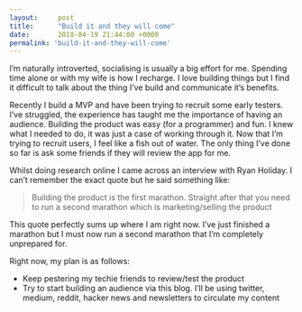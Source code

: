 ```yaml
---
layout:     post
title:      "Build it and they will come"
date:       2018-04-19 21:44:00 +0000
permalink: 'build-it-and-they-will-come'
---
```


I’m naturally introverted, socialising is usually a big effort for me. Spending time alone or with my wife is how I recharge. I love building things but I find it difficult to talk about the thing I’ve build and communicate it’s benefits.

Recently I build a MVP and have been trying to recruit some early testers. I’ve struggled, the experience has taught me the importance of having an audience. Building the product was easy (for a programmer) and fun. I knew what I needed to do, it was just a case of working through it. Now that I’m trying to recruit users, I feel like a fish out of water. The only thing I’ve done so far is ask some friends if they will review the app for me.

Whilst doing research online I came across an interview with Ryan Holiday. I can’t remember the exact quote but he said something like:

> Building the product is the first marathon. Straight after that you need to run a second marathon which is marketing/selling the product

This quote perfectly sums up where I am right now. I’ve just finished a marathon but I must now run a second marathon that I’m completely unprepared for.

Right now, my plan is as follows:
* Keep pestering my techie friends to review/test the product
* Try to start building an audience via this blog. I’ll be using twitter, medium, reddit, hacker news and newsletters to circulate my content
